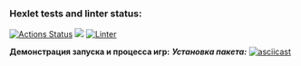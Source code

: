 ### Hexlet tests and linter status:
[![Actions Status](https://github.com/kenny713/frontend-project-lvl1/workflows/hexlet-check/badge.svg)](https://github.com/kenny713/frontend-project-lvl1/actions)
<a href="https://codeclimate.com/github/codeclimate/codeclimate/maintainability"><img src="https://api.codeclimate.com/v1/badges/a99a88d28ad37a79dbf6/maintainability" /></a>
[![Linter](https://github.com/kenny713/frontend-project-lvl1/actions/workflows/linter.yml/badge.svg)](https://github.com/kenny713/frontend-project-lvl1/actions)

**Демонстрация запуска и процесса игр:**
_**Установка пакета:**_
[![asciicast](https://asciinema.org/a/DdAZZJ5jc1jbZHzxPjPRBoQUv.svg)](https://asciinema.org/a/DdAZZJ5jc1jbZHzxPjPRBoQUv)
